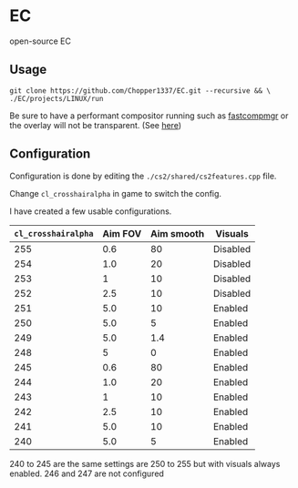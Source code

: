 # EC
open-source EC

## Usage

```
git clone https://github.com/Chopper1337/EC.git --recursive && \
./EC/projects/LINUX/run
```

Be sure to have a performant compositor running such as [fastcompmgr](https://github.com/tycho-kirchner/fastcompmgr) or the overlay will not be transparent.
(See [here](https://github.com/tycho-kirchner/fastcompmgr?tab=readme-ov-file#benchmark))

## Configuration

Configuration is done by editing the `./cs2/shared/cs2features.cpp` file.

Change `cl_crosshairalpha` in game to switch the config.

I have created a few usable configurations.



| `cl_crosshairalpha` | Aim FOV | Aim smooth | Visuals |
| ------------- | -------------- | -------------- | -------------- |
| 255 | 0.6 | 80 | Disabled | 
| 254 | 1.0 | 20 | Disabled | 
| 253 | 1 | 10 | Disabled | 
| 252 | 2.5 | 10 | Disabled | 
| 251 | 5.0 | 10 | Enabled | 
| 250 | 5.0 | 5 | Enabled | 
| 249 | 5.0 | 1.4 | Enabled | 
| 248 | 5 | 0 | Enabled | 
| 245 | 0.6 | 80 | Enabled | 
| 244 | 1.0 | 20 | Enabled | 
| 243 | 1 | 10 | Enabled | 
| 242 | 2.5 | 10 | Enabled | 
| 241 | 5.0 | 10 | Enabled | 
| 240 | 5.0 | 5 | Enabled | 

240 to 245 are the same settings are 250 to 255 but with visuals always enabled.
246 and 247 are not configured
